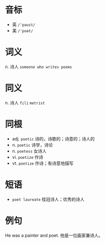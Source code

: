 # 音标

- 英 `/'pəuɪt/`
- 美 `/'poət/`

# 词义

n. 诗人
`someone who writes poems`

# 同义

n. 诗人
`fili` `metrist`

# 同根

- adj. `poetic` 诗的，诗歌的；诗意的；诗人的
- n. `poetic` 诗学，诗论
- n. `poetess` 女诗人
- vi. `poetize` 作诗
- vt. `poetize` 作诗；有诗意地描写

# 短语

- `poet laureate` 桂冠诗人；优秀的诗人

# 例句

He was a painter and poet.
他是一位画家兼诗人。


